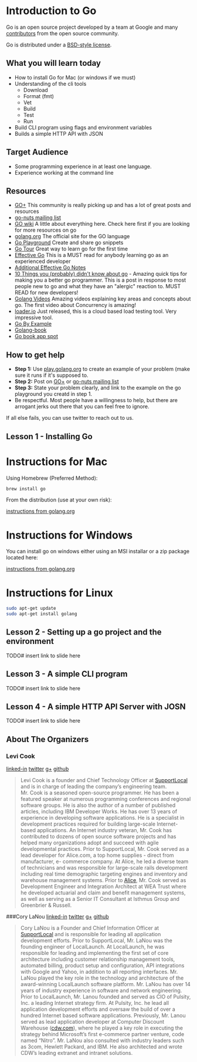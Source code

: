 Introduction to Go
========

Go is an open source project developed by a team at Google and many 
[contributors](http://golang.org/CONTRIBUTORS) from the open source community.

Go is distributed under a [BSD-style license](http://golang.org/LICENSE).

What you will learn today
------------------------

- How to install Go for Mac (or windows if we must)
- Understanding of the cli tools
  - Download
  - Format (fmt)
  - Vet
  - Build
  - Test
  - Run
- Build CLI program using flags and environment variables
- Builds a simple HTTP API with JSON

Target Audience
----------

- Some programming experience in at least one language.
- Experience working at the command line


Resources
----------

- [GO+](https://plus.google.com/communities/114112804251407510571) This community is really picking up and has a lot of great posts and resources
- [go-nuts mailing list](https://groups.google.com/forum/#!forum/golang-nuts)
- [GO wiki](https://code.google.com/p/go-wiki/) A little about everything here.  Check here first if you are looking for more resources on go
- [golang.org](http://golang.org/) The official site for the GO language
- [Go Playground](http://play.golang.org/) Create and share go snippets
- [Go Tour](http://tour.golang.org/#1) Great way to learn go for the first time
- [Effective Go](http://golang.org/doc/effective_go.html) 
This is a MUST read for anybody learning go as an experienced developer
- [Additional Effective Go Notes](https://groups.google.com/forum/#!msg/golang-nuts/xbFLvvvvyUo/Iw8MC9MRX3YJ) 
- [10 Things you (probably) didn't know about go](http://goo.gl/L5lDv) - Amazing quick tips for making you a better go programmer.
This is a post in response to most people new to go and what they have an "alergic" reaction to.  MUST READ for new developers!
- [Golang Videos](http://blog.golang.org/2012/07/go-videos-from-google-io-2012.html) Amazing videos explaining key areas and concepts about go. The first video about Concurrency is amazing!
- [loader.io](http://loader.io/) Just released, this is a cloud based load testing tool.  Very impressive tool.
- [Go By Example](https://gobyexample.com/)
- [Golang-book](http://www.golang-book.com/)
- [Go book app spot](http://go-book.appspot.com/)


How to get help
--------------

- **Step 1:** Use [play.golang.org](http://play.golang.org) to create an example of your problem (make sure it runs if it's supposed to.
- **Step 2:** Post on  [GO+](https://plus.google.com/communities/114112804251407510571) or [go-nuts mailing list](https://groups.google.com/forum/#!forum/golang-nuts)
- **Step 3:** State your problem clearly, and link to the example on the go playground you creatd in step 1.
- Be respectful.  Most people have a willingness to help, but there are arrogant jerks out there that you can feel free to ignore.

If all else fails, you can use twitter to reach out to us.

Lesson 1 - Installing Go
-----------

# Instructions for Mac

Using Homebrew (Preferred Method):

```bash
brew install go
```

From the distribution (use at your own risk):

[instructions from golang.org](http://golang.org/doc/install#download)

# Instructions for Windows

You can install go on windows either using an MSI installar or a zip package located here:

[instructions from golang.org](http://golang.org/doc/install#download)

# Instructions for Linux

```bash
sudo apt-get update
sudo apt-get install golang
```

Lesson 2 - Setting up a go project and the environment
-------------------

TODO# insert link to slide here

Lesson 3 - A simple CLI program
-----------------

TODO# insert link to slide here

Lesson 4 - A simple HTTP API Server with JOSN
--------------------

TODO# insert link to slide here

About The Organizers
--------------

### Levi Cook
[linked-in](http://www.linkedin.com/in/levicook)
[twitter](https://twitter.com/levicook)
[g+](https://plus.google.com/100303354759468796601/posts)
[github](https://github.com/levicook)
> Levi Cook is a founder and Chief Technology Officer at [SupportLocal](http://www.supportlocal.com) and is in charge of leading the company’s engineering team.  
Mr. Cook is a seasoned open-source programmer. He has been a featured speaker at numerous programming conferences and regional software groups. 
He is also the author of a number of published articles, including IBM Developer Works. He has over 13 years of experience in developing software applications. 
He is a specialist in development practices required for building large-scale Internet-based applications. An Internet industry veteran, Mr. Cook has 
contributed to dozens of open source software projects and has helped many organizations adopt and succeed with agile developmental practices.
Prior to SupportLocal, Mr. Cook served as a lead developer for Alice.com, a top home supplies - direct from manufacturer, e- commerce company. 
At Alice, he led a diverse team of technicians and was responsible for large-scale rails development including real time demographic targeting 
engines and inventory and warehouse management systems.
Prior to [Alice](http://www.alice.com), Mr. Cook served as Development Engineer and Integration Architect at WEA Trust where he developed actuarial and 
claim and benefit management systems, as well as serving as a Senior IT Consultant at Isthmus Group and Greenbrier & Russell.

###Cory LaNou
[linked-in](http://www.linkedin.com/in/corylanou)
[twitter](https://twitter.com/corylanou)
[g+](https://plus.google.com/117716200974674608040/posts)
[github](https://github.com/corylanou)
>Cory LaNou is a Founder and Chief Information Officer at [SupportLocal](http://www.supportlocal.com) and is responsible for leading all application development efforts.
Prior to SupportLocal, Mr. LaNou was the founding engineer of LocalLaunch. At LocalLaunch, he was responsible for leading and implementing the first 
set of core architecture including customer relationship management tools, automated billing, product setup and configuration, API integrations with Google and Yahoo, 
in addition to all reporting interfaces. Mr. LaNou played the key role in the technology and architecture of the award-winning LocalLaunch software platform.
Mr. LaNou has over 14 years of industry experience in software and network engineering. Prior to LocalLaunch, Mr. Lanou founded and served as CIO of Pulsity, Inc. a 
leading Internet strategy firm. At Pulsity, Inc. he lead all application development efforts and oversaw the build of over a hundred Internet based software applications. 
Previously, Mr. Lanou served as lead application developer at Computer Discount Warehouse ([cdw.com](http://www.cdw.com)), where he played a key role in executing the 
strategy behind Microsoft’s first e-commerce partner venture, code named “Nitro”. Mr. LaNou also consulted with industry leaders such as 3com, Hewlett Packard, and IBM. 
He also architected and wrote CDW’s leading extranet and intranet solutions.
